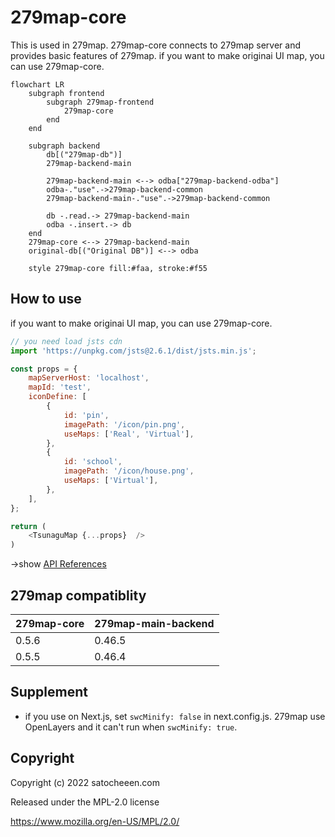 # 279map-core
This is used in 279map.
279map-core connects to 279map server and provides basic features of 279map.
if you want to make originai UI map, you can use 279map-core.

```mermaid
flowchart LR
	subgraph frontend
		subgraph 279map-frontend
			279map-core
		end
	end

	subgraph backend
		db[("279map-db")]
		279map-backend-main

		279map-backend-main <--> odba["279map-backend-odba"]
		odba-."use".->279map-backend-common
		279map-backend-main-."use".->279map-backend-common

		db -.read.-> 279map-backend-main
		odba -.insert.-> db
	end
	279map-core <--> 279map-backend-main
	original-db[("Original DB")] <--> odba

	style 279map-core fill:#faa, stroke:#f55
```

## How to use
if you want to make originai UI map, you can use 279map-core.

```javascript
// you need load jsts cdn
import 'https://unpkg.com/jsts@2.6.1/dist/jsts.min.js';

const props = {
    mapServerHost: 'localhost',
    mapId: 'test',
    iconDefine: [
        {
            id: 'pin',
            imagePath: '/icon/pin.png',
            useMaps: ['Real', 'Virtual'],
        },
        {
            id: 'school',
            imagePath: '/icon/house.png',
            useMaps: ['Virtual'],
        },
    ],
};

return (
	<TsunaguMap {...props}  />
)
```

→show [API References](documents/API.md)

## 279map compatiblity
|  279map-core  |  279map-main-backend  |
| ---- | ---- |
|  0.5.6  |  0.46.5  |
|  0.5.5 |  0.46.4  |


## Supplement
- if you use on Next.js, set  `swcMinify: false` in next.config.js.  279map use OpenLayers and it can't run when `swcMinify: true`.

## Copyright
Copyright (c) 2022 satocheeen.com

Released under the MPL-2.0 license

https://www.mozilla.org/en-US/MPL/2.0/
